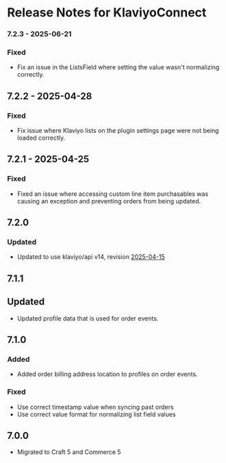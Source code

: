 # Release Notes for KlaviyoConnect

### 7.2.3 - 2025-06-21

### Fixed

- Fix an issue in the ListsField where setting the value wasn't normalizing correctly.

## 7.2.2 - 2025-04-28

### Fixed

- Fix issue where Klaviyo lists on the plugin settings page were not being loaded correctly.

## 7.2.1 - 2025-04-25

### Fixed

- Fixed an issue where accessing custom line item purchasables was causing an exception and preventing orders from being updated.

## 7.2.0

### Updated

- Updated to use klaviyo/api v14, revision [2025-04-15](https://developers.klaviyo.com/en/docs/changelog_#revision-2025-04-15-ga)

## 7.1.1

## Updated

- Updated profile data that is used for order events.

## 7.1.0

### Added

- Added order billing address location to profiles on order events. 

### Fixed

- Use correct timestamp value when syncing past orders
- Use correct value format for normalizing list field values


## 7.0.0

- Migrated to Craft 5 and Commerce 5

